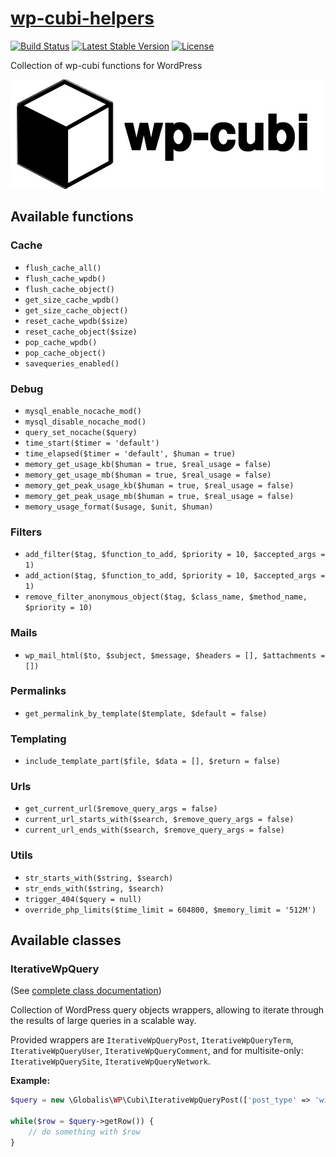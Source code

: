 # [wp-cubi-helpers](https://github.com/globalis-ms/wp-cubi-helpers)

[![Build Status](https://travis-ci.org/globalis-ms/wp-cubi-helpers.svg?branch=master)](https://travis-ci.org/globalis-ms/wp-cubi-helpers)
[![Latest Stable Version](https://poser.pugx.org/globalis/wp-cubi-helpers/v/stable)](https://packagist.org/packages/globalis/wp-cubi-helpers)
[![License](https://poser.pugx.org/globalis/wp-cubi-helpers/license)](https://github.com/globalis-ms/wp-cubi-helpers/blob/master/LICENSE.md)

Collection of wp-cubi functions for WordPress

[![wp-cubi](https://github.com/wp-globalis-tools/wp-cubi-logo/raw/master/wp-cubi-500x175.jpg)](https://github.com/globalis-ms/wp-cubi/)

## Available functions

### Cache

- `flush_cache_all()`
- `flush_cache_wpdb()`
- `flush_cache_object()`
- `get_size_cache_wpdb()`
- `get_size_cache_object()`
- `reset_cache_wpdb($size)`
- `reset_cache_object($size)`
- `pop_cache_wpdb()`
- `pop_cache_object()`
- `savequeries_enabled()`

### Debug

- `mysql_enable_nocache_mod()`
- `mysql_disable_nocache_mod()`
- `query_set_nocache($query)`
- `time_start($timer = 'default')`
- `time_elapsed($timer = 'default', $human = true)`
- `memory_get_usage_kb($human = true, $real_usage = false)`
- `memory_get_usage_mb($human = true, $real_usage = false)`
- `memory_get_peak_usage_kb($human = true, $real_usage = false)`
- `memory_get_peak_usage_mb($human = true, $real_usage = false)`
- `memory_usage_format($usage, $unit, $human)`

### Filters

- `add_filter($tag, $function_to_add, $priority = 10, $accepted_args = 1)`
- `add_action($tag, $function_to_add, $priority = 10, $accepted_args = 1)`
- `remove_filter_anonymous_object($tag, $class_name, $method_name, $priority = 10)`

### Mails

- `wp_mail_html($to, $subject, $message, $headers = [], $attachments = [])`

### Permalinks

- `get_permalink_by_template($template, $default = false)`

### Templating

- `include_template_part($file, $data = [], $return = false)`

### Urls

- `get_current_url($remove_query_args = false)`
- `current_url_starts_with($search, $remove_query_args = false)`
- `current_url_ends_with($search, $remove_query_args = false)`

### Utils

- `str_starts_with($string, $search)`
- `str_ends_with($string, $search)`
- `trigger_404($query = null)`
- `override_php_limits($time_limit = 604800, $memory_limit = '512M')`


## Available classes

### IterativeWpQuery

(See [complete class documentation](https://github.com/globalis-ms/wp-cubi-helpers/tree/master/src/classes/IterativeWpQuery/README.md))

Collection of WordPress query objects wrappers, allowing to iterate through the results of large queries in a scalable way.

Provided wrappers are `IterativeWpQueryPost`, `IterativeWpQueryTerm`, `IterativeWpQueryUser`, `IterativeWpQueryComment`, and for multisite-only: `IterativeWpQuerySite`, `IterativeWpQueryNetwork`.

**Example:**

```php
$query = new \Globalis\WP\Cubi\IterativeWpQueryPost(['post_type' => 'wine']);

while($row = $query->getRow()) {
	// do something with $row
}
```

